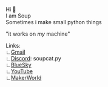 Hi 👋 <br />
I am Soup <br />
Sometimes i make small python things

"it works on *my* machine"

Links: <br />
∟[Gmail](https://mail.google.com/mail/?view=cm&fs=1&to=soupcat.py@gmail.com) <br />
∟[Discord](https://discordapp.com/users/974108638589386823): soupcat.py <br />
∟[BlueSky](https://bsky.app/profile/sleepdepriveddev.bsky.social) <br />
∟[YouTube](https://www.youtube.com/@TheSuperiorCat/videos) <br />
∟[MakerWorld](https://makerworld.com/en/@elsoupo) <br />
